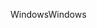 <span data-ttu-id="a9ba1-101">Windows</span><span class="sxs-lookup"><span data-stu-id="a9ba1-101">Windows</span></span>